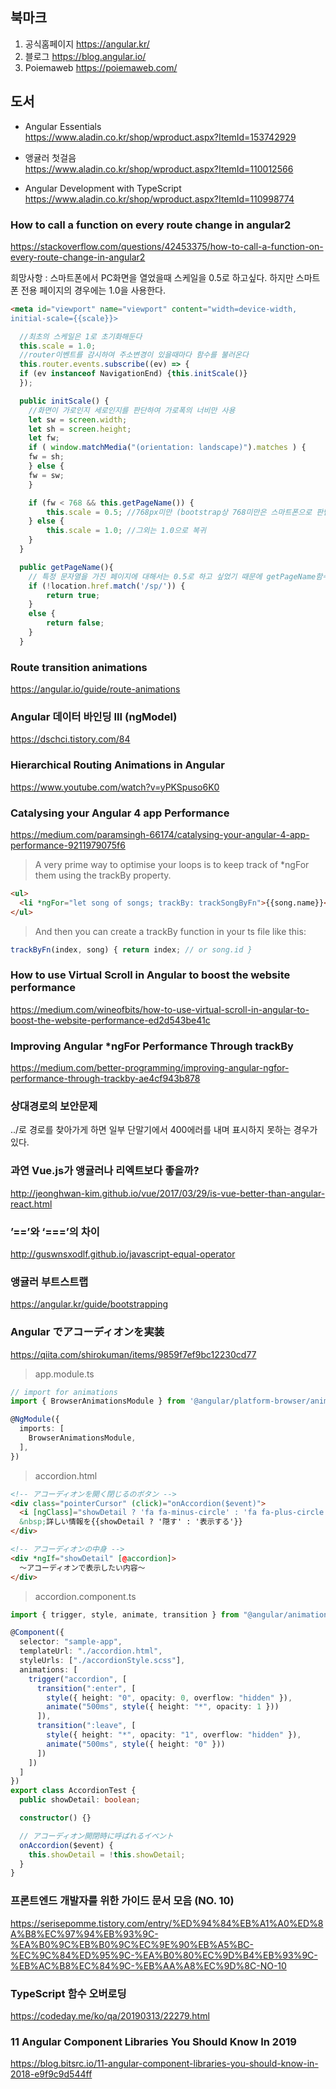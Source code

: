 ## 북마크

1. 공식홈페이지 https://angular.kr/
2. 블로그 https://blog.angular.io/
3. Poiemaweb https://poiemaweb.com/

## 도서

- Angular Essentials  
  https://www.aladin.co.kr/shop/wproduct.aspx?ItemId=153742929

- 앵귤러 첫걸음  
  https://www.aladin.co.kr/shop/wproduct.aspx?ItemId=110012566

- Angular Development with TypeScript  
  https://www.aladin.co.kr/shop/wproduct.aspx?ItemId=110998774

### How to call a function on every route change in angular2

https://stackoverflow.com/questions/42453375/how-to-call-a-function-on-every-route-change-in-angular2

희망사항 : 스마트폰에서 PC화면을 열었을때 스케일을 0.5로 하고싶다.
하지만 스마트폰 전용 페이지의 경우에는 1.0을 사용한다.

```html
<meta id="viewport" name="viewport" content="width=device-width,
initial-scale={{scale}}>
```

```ts
  //최초의 스케일은 1로 초기화해둔다
  this.scale = 1.0;
  //router이벤트를 감시하여 주소변경이 있을때마다 함수를 불러온다
  this.router.events.subscribe((ev) => {
  if (ev instanceof NavigationEnd) {this.initScale()}
  });

  public initScale() {
    //화면이 가로인지 세로인지를 판단하여 가로폭의 너비만 사용
    let sw = screen.width;
    let sh = screen.height;
    let fw;
    if ( window.matchMedia("(orientation: landscape)").matches ) {
    fw = sh;
    } else {
    fw = sw;
    }

    if (fw < 768 && this.getPageName()) {
        this.scale = 0.5; //768px미만 (bootstrap상 768미만은 스마트폰으로 판단하므로 해당되는 단말이면 0.5스케일로 반환)
    } else {
        this.scale = 1.0; //그외는 1.0으로 복귀
    }
  }

  public getPageName(){
    // 특정 문자열을 가진 페이지에 대해서는 0.5로 하고 싶었기 때문에 getPageName함수도 정의
    if (!location.href.match('/sp/')) {
        return true;
    }
    else {
        return false;
    }
  }
```

### Route transition animations

https://angular.io/guide/route-animations

### Angular 데이터 바인딩 III (ngModel)

https://dschci.tistory.com/84

### Hierarchical Routing Animations in Angular

https://www.youtube.com/watch?v=yPKSpuso6K0

### Catalysing your Angular 4 app Performance

https://medium.com/paramsingh-66174/catalysing-your-angular-4-app-performance-9211979075f6

> A very prime way to optimise your loops is to keep track of \*ngFor them using the trackBy property.

```html
<ul>
  <li *ngFor="let song of songs; trackBy: trackSongByFn">{{song.name}}</li>
</ul>
```

> And then you can create a trackBy function in your ts file like this:

```ts
trackByFn(index, song) { return index; // or song.id }
```

### How to use Virtual Scroll in Angular to boost the website performance

https://medium.com/wineofbits/how-to-use-virtual-scroll-in-angular-to-boost-the-website-performance-ed2d543be41c

### Improving Angular \*ngFor Performance Through trackBy

https://medium.com/better-programming/improving-angular-ngfor-performance-through-trackby-ae4cf943b878

### 상대경로의 보안문제

../로 경로를 찾아가게 하면 일부 단말기에서 400에러를 내며 표시하지 못하는 경우가 있다.

### 과연 Vue.js가 앵귤러나 리엑트보다 좋을까?

http://jeonghwan-kim.github.io/vue/2017/03/29/is-vue-better-than-angular-react.html

### ’==’와 ‘===’의 차이

http://guswnsxodlf.github.io/javascript-equal-operator

### 앵귤러 부트스트랩

https://angular.kr/guide/bootstrapping

### Angular でアコーディオンを実装

https://qiita.com/shirokuman/items/9859f7ef9bc12230cd77

> app.module.ts

```typescript
// import for animations
import { BrowserAnimationsModule } from '@angular/platform-browser/animations';

@NgModule({
  imports: [
    BrowserAnimationsModule,
  ],
})
```

> accordion.html

```html
<!-- アコーディオンを開く閉じるのボタン -->
<div class="pointerCursor" (click)="onAccordion($event)">
  <i [ngClass]="showDetail ? 'fa fa-minus-circle' : 'fa fa-plus-circle'"></i>
  &nbsp;詳しい情報を{{showDetail ? '隠す' : '表示する'}}
</div>

<!-- アコーディオンの中身 -->
<div *ngIf="showDetail" [@accordion]>
  〜アコーディオンで表示したい内容〜
</div>
```

> accordion.component.ts

```typescript
import { trigger, style, animate, transition } from "@angular/animations";

@Component({
  selector: "sample-app",
  templateUrl: "./accordion.html",
  styleUrls: ["./accordionStyle.scss"],
  animations: [
    trigger("accordion", [
      transition(":enter", [
        style({ height: "0", opacity: 0, overflow: "hidden" }),
        animate("500ms", style({ height: "*", opacity: 1 }))
      ]),
      transition(":leave", [
        style({ height: "*", opacity: "1", overflow: "hidden" }),
        animate("500ms", style({ height: "0" }))
      ])
    ])
  ]
})
export class AccordionTest {
  public showDetail: boolean;

  constructor() {}

  // アコーディオン開閉時に呼ばれるイベント
  onAccordion($event) {
    this.showDetail = !this.showDetail;
  }
}
```

### 프론트엔드 개발자를 위한 가이드 문서 모음 (NO. 10)

https://serisepomme.tistory.com/entry/%ED%94%84%EB%A1%A0%ED%8A%B8%EC%97%94%EB%93%9C-%EA%B0%9C%EB%B0%9C%EC%9E%90%EB%A5%BC-%EC%9C%84%ED%95%9C-%EA%B0%80%EC%9D%B4%EB%93%9C-%EB%AC%B8%EC%84%9C-%EB%AA%A8%EC%9D%8C-NO-10

### TypeScript 함수 오버로딩

https://codeday.me/ko/qa/20190313/22279.html

### 11 Angular Component Libraries You Should Know In 2019

https://blog.bitsrc.io/11-angular-component-libraries-you-should-know-in-2018-e9f9c9d544ff
